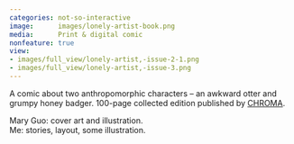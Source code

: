 ```yaml
---
categories: not-so-interactive
image:      images/lonely-artist-book.png
media:      Print & digital comic
nonfeature: true
view:
- images/full_view/lonely-artist,-issue-2-1.png
- images/full_view/lonely-artist,-issue-3.png
---
```

A comic about two anthropomorphic characters – an awkward otter and grumpy 
honey badger. 100-page collected edition published by 
[CHROMA](https://chroma.nz/). 

Mary Guo: cover art and illustration.  
Me: stories, layout, some illustration.
